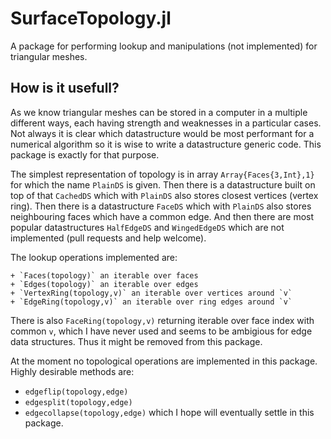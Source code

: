 # SurfaceTopology.jl

A package for performing lookup and manipulations (not implemented) for triangular meshes.

## How is it usefull?

As we know triangular meshes can be stored in a computer in a multiple different ways, each having strength and weaknesses in a particular cases. Not always it is clear which datastructure would be most performant for a numerical algorithm so it is wise to write a datastructure generic code. This package is exactly for that purpose. 

The simplest representation of topology is in array `Array{Faces{3,Int},1}` for which the name `PlainDS` is given. Then there is a datastructure built on top of that `CachedDS` which with `PlainDS` also stores closest vertices (vertex ring). Then there is a datastructure `FaceDS` which with `PlainDS` also stores neighbouring faces which have a common edge. And then there are most popular datastructures `HalfEdgeDS` and `WingedEdgeDS` which are not implemented (pull requests and help welcome). 

The lookup operations implemented are:

    + `Faces(topology)` an iterable over faces
    + `Edges(topology)` an iterable over edges
    + `VertexRing(topology,v)` an iterable over vertices around `v`
    + `EdgeRing(topology,v)` an iterable over ring edges around `v`
There is also `FaceRing(topology,v)` returning iterable over face index with common `v`, which I have never used and seems to be ambigious for edge data structures. Thus it might be removed from this package.

At the moment no topological operations are implemented in this package. Highly desirable methods are:

   + `edgeflip(topology,edge)`
   + `edgesplit(topology,edge)`
   + `edgecollapse(topology,edge)`
which I hope will eventually settle in this package.

